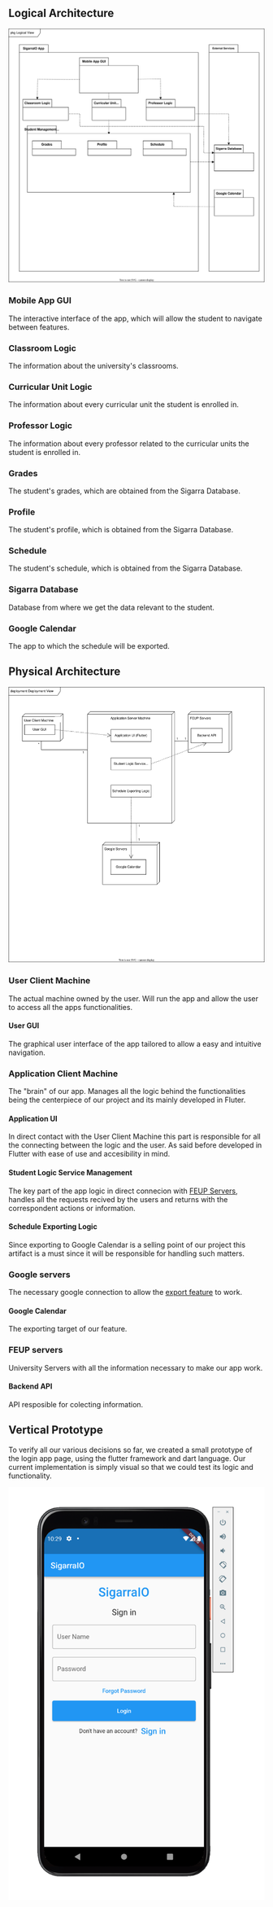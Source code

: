 
## Logical Architecture
![Logical View](diagrams/logicalView.svg)

### Mobile App GUI
  The interactive interface of the app, which will allow the student to navigate between features.

### Classroom Logic
  The information about the university's classrooms.
  
### Curricular Unit Logic
  The information about every curricular unit the student is enrolled in.

### Professor Logic
  The information about every professor related to the curricular units the student is enrolled in.
  
### Grades
  The student's grades, which are obtained from the Sigarra Database.

### Profile
  The student's profile, which is obtained from the Sigarra Database.
  
### Schedule
  The student's schedule, which is obtained from the Sigarra Database.

### Sigarra Database
  Database from where we get the data relevant to the student.

### Google Calendar
  The app to which the schedule will be exported.

## Physical Architecture 
![Physical View](diagrams/physicalView.svg)

### User Client Machine
  The actual machine owned by the user. Will run the app and allow the user to access all the apps functionalities.
#### User GUI
  The graphical user interface of the app tailored to allow a easy and intuitive navigation.
  
### Application Client Machine
  The "brain" of our app. Manages all the logic behind the functionalities being the centerpiece of our project and its mainly developed in Fluter.
#### Application UI
  In direct contact with the User Client Machine this part is responsible for all the connecting between the logic and the user. As said before developed in Flutter with ease of use and accesibility in mind.
#### Student Logic Service Management
  The key part of the app logic in direct connecion with [FEUP Servers](https://github.com/LEIC-ES-2021-22/2LEIC15T1/blob/main/docs/ArchitectureAndDesign.md#feup-servers), handles all the requests recived by the users and returns with the correspondent actions or information.
#### Schedule Exporting Logic
  Since exporting to Google Calendar is a selling point of our project this artifact is a must since it will be responsible for handling such matters.
  
### Google servers 
  The necessary google connection to allow the [export feature](https://github.com/LEIC-ES-2021-22/2LEIC15T1/blob/main/docs/ArchitectureAndDesign.md#schedule-exporting-logic) to work. 
#### Google Calendar
  The exporting target of our feature.
  
### FEUP servers
  University Servers with all the information necessary to make our app work.
#### Backend API
  API resposible for colecting information.
  
## Vertical Prototype

To verify all our various decisions so far, we created a small prototype of the login app page, using the flutter framework and dart language. Our current implementation is simply visual
so that we could test its logic and functionality. 

![Vertical Prototype](screenshots/prototype.png)

